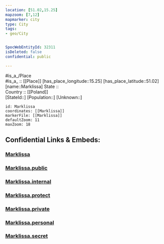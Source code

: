 ```yaml
---
location: [51.02,15.25] 
mapzoom: [7,12] 
mapmarker: city 
type: City
tags:
- geo/City


SpocWebEntityId: 32311
isDeleted: false
confidential: public

---
```

#is_a_/Place  
#is_a_ :: [[Place]] 
[has_place_longitude::15.25] 
[has_place_latitude::51.02] 
[name::Marklissa] 
State ::  
Country :: [[Poland]]  
[StateId::] 
[Population::] 
[Unknown::] 


```leaflet
id: Marklissa
coordinates: [[Marklissa]] 
markerFile: [[Marklissa]] 
defaultZoom: 11 
maxZoom: 18
```


## Confidential Links & Embeds: 

### [Marklissa](/_Standards/Earth/Continent/Europe/Europe~East/Poland/Provinces~Poland/Lower_Silesian/City/Marklissa.md) 

### [Marklissa.public](/_public/Earth/Continent/Europe/Europe~East/Poland/Provinces~Poland/Lower_Silesian/City/Marklissa.public.md) 

### [Marklissa.internal](/_internal/Earth/Continent/Europe/Europe~East/Poland/Provinces~Poland/Lower_Silesian/City/Marklissa.internal.md) 

### [Marklissa.protect](/_protect/Earth/Continent/Europe/Europe~East/Poland/Provinces~Poland/Lower_Silesian/City/Marklissa.protect.md) 

### [Marklissa.private](/_private/Earth/Continent/Europe/Europe~East/Poland/Provinces~Poland/Lower_Silesian/City/Marklissa.private.md) 

### [Marklissa.personal](/_personal/Earth/Continent/Europe/Europe~East/Poland/Provinces~Poland/Lower_Silesian/City/Marklissa.personal.md) 

### [Marklissa.secret](/_secret/Earth/Continent/Europe/Europe~East/Poland/Provinces~Poland/Lower_Silesian/City/Marklissa.secret.md)

